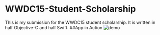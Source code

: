 # WWDC15-Student-Scholarship
This is my submission for the WWDC15 student scholarship. It is written in half Objective-C and half Swift.
##App in Action
![demo](Ben-Honig-WWDC15.gif)
